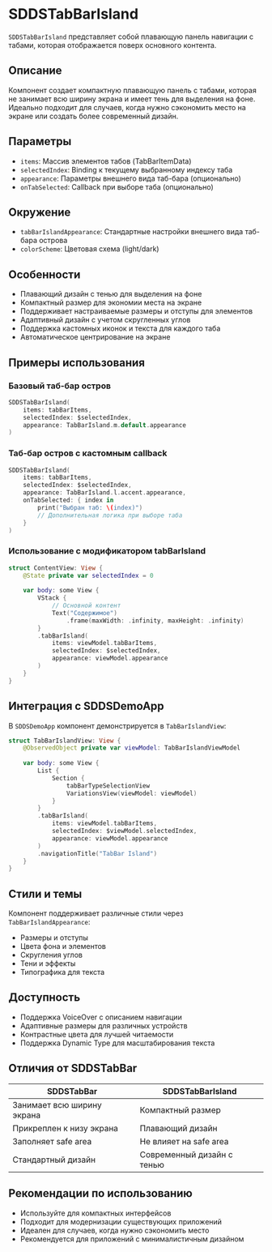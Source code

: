 # SDDSTabBarIsland

`SDDSTabBarIsland` представляет собой плавающую панель навигации с табами, которая отображается поверх основного контента.

## Описание

Компонент создает компактную плавающую панель с табами, которая не занимает всю ширину экрана и имеет тень для выделения на фоне. Идеально подходит для случаев, когда нужно сэкономить место на экране или создать более современный дизайн.

## Параметры

- `items`: Массив элементов табов (TabBarItemData)
- `selectedIndex`: Binding к текущему выбранному индексу таба
- `appearance`: Параметры внешнего вида таб-бара (опционально)
- `onTabSelected`: Callback при выборе таба (опционально)

## Окружение

- `tabBarIslandAppearance`: Стандартные настройки внешнего вида таб-бара острова
- `colorScheme`: Цветовая схема (light/dark)

## Особенности

- Плавающий дизайн с тенью для выделения на фоне
- Компактный размер для экономии места на экране
- Поддерживает настраиваемые размеры и отступы для элементов
- Адаптивный дизайн с учетом скругленных углов
- Поддержка кастомных иконок и текста для каждого таба
- Автоматическое центрирование на экране

## Примеры использования

### Базовый таб-бар остров

```swift
SDDSTabBarIsland(
    items: tabBarItems,
    selectedIndex: $selectedIndex,
    appearance: TabBarIsland.m.default.appearance
)
```

### Таб-бар остров с кастомным callback

```swift
SDDSTabBarIsland(
    items: tabBarItems,
    selectedIndex: $selectedIndex,
    appearance: TabBarIsland.l.accent.appearance,
    onTabSelected: { index in
        print("Выбран таб: \(index)")
        // Дополнительная логика при выборе таба
    }
)
```

### Использование с модификатором tabBarIsland

```swift
struct ContentView: View {
    @State private var selectedIndex = 0
    
    var body: some View {
        VStack {
            // Основной контент
            Text("Содержимое")
                .frame(maxWidth: .infinity, maxHeight: .infinity)
        }
        .tabBarIsland(
            items: viewModel.tabBarItems,
            selectedIndex: $selectedIndex,
            appearance: viewModel.appearance
        )
    }
}
```

## Интеграция с SDDSDemoApp

В `SDDSDemoApp` компонент демонстрируется в `TabBarIslandView`:

```swift
struct TabBarIslandView: View {
    @ObservedObject private var viewModel: TabBarIslandViewModel
    
    var body: some View {
        List {
            Section {
                tabBarTypeSelectionView
                VariationsView(viewModel: viewModel)
            }
        }
        .tabBarIsland(
            items: viewModel.tabBarItems,
            selectedIndex: $viewModel.selectedIndex,
            appearance: viewModel.appearance
        )
        .navigationTitle("TabBar Island")
    }
}
```

## Стили и темы

Компонент поддерживает различные стили через `TabBarIslandAppearance`:

- Размеры и отступы
- Цвета фона и элементов
- Скругления углов
- Тени и эффекты
- Типографика для текста

## Доступность

- Поддержка VoiceOver с описанием навигации
- Адаптивные размеры для различных устройств
- Контрастные цвета для лучшей читаемости
- Поддержка Dynamic Type для масштабирования текста

## Отличия от SDDSTabBar

| SDDSTabBar | SDDSTabBarIsland |
|------------|------------------|
| Занимает всю ширину экрана | Компактный размер |
| Прикреплен к низу экрана | Плавающий дизайн |
| Заполняет safe area | Не влияет на safe area |
| Стандартный дизайн | Современный дизайн с тенью |

## Рекомендации по использованию

- Используйте для компактных интерфейсов
- Подходит для модернизации существующих приложений
- Идеален для случаев, когда нужно сэкономить место
- Рекомендуется для приложений с минималистичным дизайном
